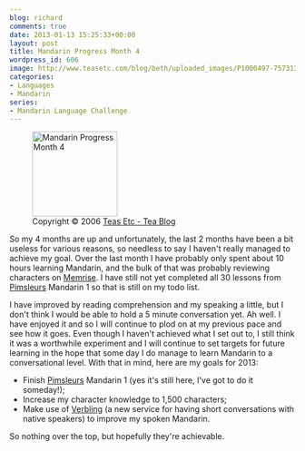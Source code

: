 ```yaml
---
blog: richard
comments: true
date: 2013-01-13 15:25:33+00:00
layout: post
title: Mandarin Progress Month 4
wordpress_id: 606
image: http://www.teasetc.com/blog/beth/uploaded_images/P1000497-757313.JPG
categories:
- Languages
- Mandarin
series:
- Mandarin Language Challenge
---
```


<figure class='alignleft'>
  <img src="http://www.teasetc.com/blog/beth/uploaded_images/P1000497-757313.JPG" title="Mandarin Progress Month 4" alt="Mandarin Progress Month 4" class="alignleft" style="width: 150px;" /> 
  <figcaption>Copyright &copy; 2006 <a href="http://blog.teasetc.com/" title="Teas Etc - Tea Blog">Teas Etc - Tea Blog</a></figcaption>
</figure>

So my 4 months are up and unfortunately, the last 2 months have been a bit useless for various
reasons, so needless to say I haven't really managed to achieve my goal. Over the last month I have
probably only spent about 10 hours learning Mandarin, and the bulk of that was probably reviewing
characters on [Memrise](http://www.memrise.com). I have still not yet completed all 30 lessons from
[Pimsleurs](http://www.pimsleur.com/Learn-Mandarin-Chinese) Mandarin 1 so that is still on my todo
list.

I have improved by reading comprehension and my speaking a little, but I don't think I would be able
to hold a 5 minute conversation yet. Ah well. I have enjoyed it and so I will continue to plod on at
my previous pace and see how it goes. Even though I haven't achieved what I set out to, I still
think it was a worthwhile experiment and I will continue to set targets for future learning in the
hope that some day I do manage to learn Mandarin to a conversational level. With that in mind, here
are my goals for 2013:
	
  * Finish [Pimsleurs](http://www.pimsleur.com/Learn-Mandarin-Chinese) Mandarin 1 (yes it's still here, I've got to do it someday!);
  * Increase my character knowledge to 1,500 characters;
  * Make use of [Verbling](http://www.verbling.com/) (a new service for having short conversations with native speakers) to improve my spoken Mandarin.

So nothing over the top, but hopefully they're achievable.
